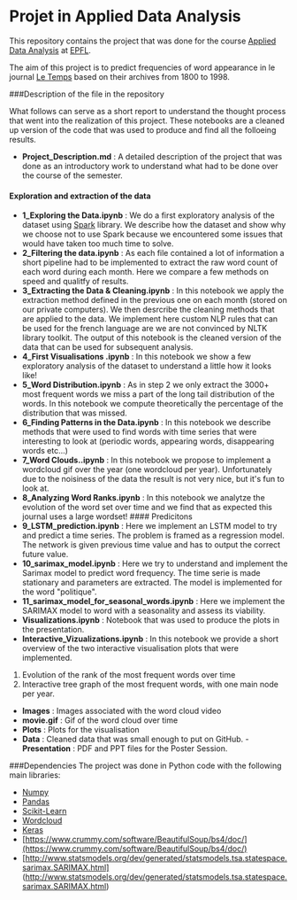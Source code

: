 # Projet in Applied Data Analysis

This repository contains the project that was done for the course [Applied Data Analysis](http://edu.epfl.ch/coursebook/en/applied-data-analysis-CS-401) at [EPFL](www.epfl.ch).

The aim of this project is to predict frequencies of word appearance in le journal [Le Temps](https://www.letemps.ch/) based on their archives from 1800 to 1998.

###Description of the file in the repository

What follows can serve as a short report to understand the thought process that went into the realization of this project. These notebooks are a cleaned up version of the code that was used to produce and find all the folloeing results.
- **Project_Description.md** : A detailed description of the project that was done as an introductory work to understand what had to be done over the course of the semester.
#### Exploration and extraction of the data
- **1_Exploring the Data.ipynb** : We do a first exploratory analysis of the dataset using [Spark](http://spark.apache.org/) library. We describe how the dataset and show why we choose not to use Spark because we encountered some issues that would have taken too much time to solve.
- **2_Filtering the data.ipynb** : As each file contained a lot of information a short pipeline had to be implemented to extract the raw word count of each word during each month. Here we compare a few methods on speed and qualitfy of results. 
- **3_Extracting the Data & Cleaning.ipynb** : In this notebook we apply the extraction method defined in the previous one on each month (stored on our private computers). We then desrcribe the cleaning methods that are applied to the data. We implement here custom NLP rules that can be used for the french language are we are not convinced by NLTK library toolkit. The output of this notebook is the cleaned version of the data that can be used for subsequent analysis.
- **4_First Visualisations .ipynb** : In this notebook we show a few exploratory analysis of the dataset to understand a little how it looks like!
- **5_Word Distribution.ipynb** : As in step 2 we only extract the 3000+ most frequent words we miss a part of the long tail distribution of the words. In this notebook we compute theoretically the percentage of the distribution that was missed.
- **6_Finding Patterns in the Data.ipynb** : In this notebook we describe methods that were used to find words with time series that were interesting to look at (periodic words, appearing words, disappearing words etc...)
- **7_Word Clouds..ipynb** : In this notebook we propose to implement a wordcloud gif over the year (one wordcloud per year). Unfortunately due to the noisiness of the data the result is not very nice, but it's fun to look at.
- **8_Analyzing Word Ranks.ipynb** : In this notebook we analytze the evolution of the word set over time and we find that as expected this journal uses a large wordset!
#### Predicitons
- **9_LSTM_prediction.ipynb** : Here we implement an LSTM model to try and predict a time series. The problem is framed as a regression model. The network is given previous time value and has to output the correct future value.
- **10_sarimax_model.ipynb** : Here we try to understand and implement the Sarimax model to predict word frequency. The time serie is made stationary and parameters are extracted. The model is implemented for the word "politique".
- **11_sarimax_model_for_seasonal_words.ipynb** : Here we implement the SARIMAX model to word with a seasonality and assess its viability.
- **Visualizations.ipynb** : Notebook that was used to produce the plots in the presentation.
- **Interactive_Vizualizations.ipynb** : In this notebook we provide a short overview of the two interactive visualisation plots that were implemented.
1. Evolution of the rank of the most frequent words over time
2. Interactive tree graph of the most frequent words, with one main node per year.

- **Images** : Images associated with the word cloud video
- **movie.gif** : Gif of the word cloud over time
- **Plots** : Plots for the visualisation
- **Data** : Cleaned data that was small enough to put on GitHub.
-**Presentation** : PDF and PPT files for the Poster Session.

###Dependencies
The project was done in Python code with the following main libraries: 

- [Numpy](http://www.numpy.org/)
- [Pandas](http://pandas.pydata.org/)
- [Scikit-Learn](http://scikit-learn.org/stable/)
- [Wordcloud](https://github.com/amueller/word_cloud)
- [Keras](https://keras.io/)
- [https://www.crummy.com/software/BeautifulSoup/bs4/doc/](https://www.crummy.com/software/BeautifulSoup/bs4/doc/)
- [http://www.statsmodels.org/dev/generated/statsmodels.tsa.statespace.sarimax.SARIMAX.html]
(http://www.statsmodels.org/dev/generated/statsmodels.tsa.statespace.sarimax.SARIMAX.html)
